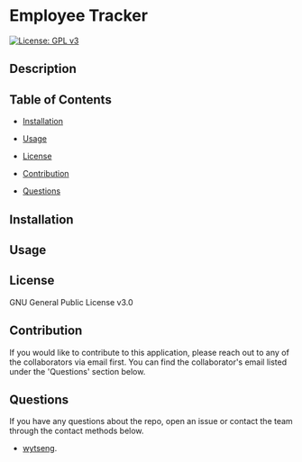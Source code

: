 # Employee Tracker

[![License: GPL v3](https://img.shields.io/badge/License-GPLv3-blue.svg)](https://www.gnu.org/licenses/gpl-3.0)

## Description 



## Table of Contents 

* [Installation](#installation) 

* [Usage](#Usage) 

* [License](#license) 

* [Contribution](#contribution) 

* [Questions](#questions) 

## Installation 



## Usage 



## License 

GNU General Public License v3.0

## Contribution

If you would like to contribute to this application, please reach out to any of the collaborators via email first. You can find the collaborator's email listed under the 'Questions' section below.  

## Questions 
If you have any questions about the repo, open an issue or contact the team through the contact methods below. 

- [wytseng](https://github.com/wytseng).